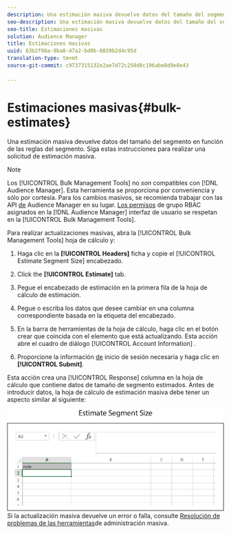 ```yaml
---
description: Una estimación masiva devuelve datos del tamaño del segmento en función de las reglas del segmento. Siga estas instrucciones para realizar una solicitud de estimación masiva.
seo-description: Una estimación masiva devuelve datos del tamaño del segmento en función de las reglas del segmento. Siga estas instrucciones para realizar una solicitud de estimación masiva.
seo-title: Estimaciones masivas
solution: Audience Manager
title: Estimaciones masivas
uuid: 63b2f06a-8ba0-47a2-bd0b-8039b2d4c95d
translation-type: tm+mt
source-git-commit: c9737315132e2ae7d72c250d8c196abe8d9e0e43

---
```



# Estimaciones masivas{#bulk-estimates}

Una estimación masiva devuelve datos del tamaño del segmento en función de las reglas del segmento. Siga estas instrucciones para realizar una solicitud de estimación masiva.

<!-- 

t_bulk_estimates.xml

 -->

>[!NOTE]
>
>Los [!UICONTROL Bulk Management Tools] no *son* compatibles con [!DNL Audience Manager]. Esta herramienta se proporciona por conveniencia y sólo por cortesía. Para los cambios masivos, se recomienda trabajar con las API [de](../../api/rest-api-main/aam-api-getting-started.md) Audience Manager en su lugar. [Los permisos](../../features/administration/administration-overview.md) de grupo RBAC asignados en la [!DNL Audience Manager] interfaz de usuario se respetan en la [!UICONTROL Bulk Management Tools].

Para realizar actualizaciones masivas, abra la [!UICONTROL Bulk Management Tools] hoja de cálculo y:

1. Haga clic en la **[!UICONTROL Headers]** ficha y copie el [!UICONTROL Estimate Segment Size] encabezado.
1. Click the **[!UICONTROL Estimate]** tab.
1. Pegue el encabezado de estimación en la primera fila de la hoja de cálculo de estimación.
1. Pegue o escriba los datos que desee cambiar en una columna correspondiente basada en la etiqueta del encabezado.
1. En la barra de herramientas de la hoja de cálculo, haga clic en el botón crear que coincida con el elemento que está actualizando.
Esta acción abre el cuadro de diálogo [!UICONTROL Account Information] .

1. Proporcione la información [de](../../reference/bulk-management-tools/bulk-management-intro.md#auth-reqs) inicio de sesión necesaria y haga clic en **[!UICONTROL Submit]**.

Esta acción crea una [!UICONTROL Response] columna en la hoja de cálculo que contiene datos de tamaño de segmento estimados. Antes de introducir datos, la hoja de cálculo de estimación masiva debe tener un aspecto similar al siguiente:

![](assets/estimate.png)
Si la actualización masiva devuelve un error o falla, consulte [Resolución de problemas de las herramientas](../../reference/bulk-management-tools/bulk-troubleshooting.md)de administración masiva.

